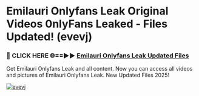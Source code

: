 # Emilauri Onlyfans Leak Original Videos 0nlyFans Leaked - Files Updated! (evevj)

<h3>🔴 CLICK HERE 🌐==►► <a href="https://hetstrat.blog/NMqPAm" rel="nofollow">Emilauri Onlyfans Leak Updated Files</a></h3>

Get Emilauri Onlyfans Leak and all content. Now you can access all videos and pictures of Emilauri Onlyfans Leak. New Updated Files 2025!

[![evevj](https://i.imgur.com/K7sEzmb.gif)](https://hetstrat.blog/NMqPAm)
